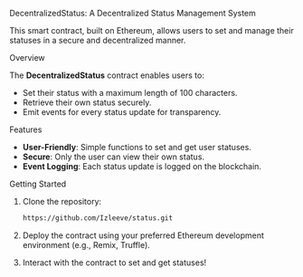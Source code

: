 DecentralizedStatus: A Decentralized Status Management System

This smart contract, built on Ethereum, allows users to set and manage their statuses in a secure and decentralized manner.

Overview

The **DecentralizedStatus** contract enables users to:
- Set their status with a maximum length of 100 characters.
- Retrieve their own status securely.
- Emit events for every status update for transparency.

Features

- **User-Friendly**: Simple functions to set and get user statuses.
- **Secure**: Only the user can view their own status.
- **Event Logging**: Each status update is logged on the blockchain.

Getting Started

1. Clone the repository:
   ```bash
   https://github.com/Izleeve/status.git
   ```
2. Deploy the contract using your preferred Ethereum development environment (e.g., Remix, Truffle).

3. Interact with the contract to set and get statuses!
